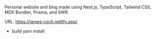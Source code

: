 Personal website and blog made using Next.js, TypeScript, Tailwind CSS, MDX Bundler, Prisma, and SWR.

URL: https://james-coch.netlify.app/

- build
yarn install
